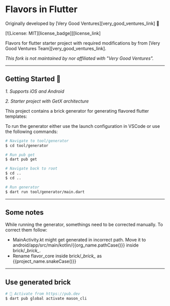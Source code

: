 # Flavors in Flutter


Originally developed by [Very Good Ventures][very_good_ventures_link] 🦄

[![License: MIT][license_badge]][license_link]

Flavors for flutter starter project with required modifications by from [Very Good Ventures Team][very_good_ventures_link].

*This fork is not maintained by nor affiliated with "Very Good Ventures".*

---

## Getting Started 🚀


*1. Supports iOS and Android*

*2. Starter project with GetX architecture*

This project contains a brick generator for generating flavored flutter templates:

To run the generator either use the launch configuration in VSCode or use the following commands:

```sh
# Navigate to tool/generator
$ cd tool/generator

# Run pub get
$ dart pub get

# Navigate back to root
$ cd ..
$ cd ..

# Run generator
$ dart run tool/generator/main.dart
```

---

## Some notes
While running the generator, somethings need to be corrected manually. To correct them follow:
- MainActivity.kt might get generated in incorrect path. Move it to android/app/src/main/kotlin/{{org_name.pathCase()}} inside brick/\__brick\__.
- Rename flavor_core inside brick/\__brick\__ as {{project_name.snakeCase()}}


---
## Use generated brick

```sh
# 🎯 Activate from https://pub.dev
$ dart pub global activate mason_cli
```

